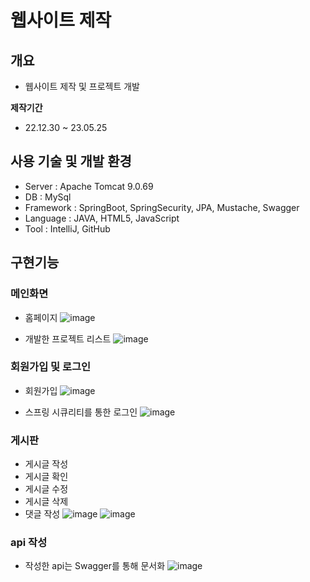 # 웹사이트 제작

## 개요
- 웹사이트 제작 및 프로젝트 개발

 __제작기간__
- 22.12.30 ~ 23.05.25

## 사용 기술 및 개발 환경
- Server : Apache Tomcat 9.0.69
- DB : MySql
- Framework : SpringBoot, SpringSecurity, JPA, Mustache, Swagger
- Language : JAVA, HTML5, JavaScript
- Tool : IntelliJ, GitHub


## 구현기능

### 메인화면
- 홈페이지
![image](https://github.com/xxjo99/webstudy/assets/96373083/044728cc-6527-4f70-8a26-d56ff9693593)

- 개발한 프로젝트 리스트
![image](https://github.com/xxjo99/webstudy/assets/96373083/16216816-c26e-42f9-b0e6-43af0f36f38f)


### 회원가입 및 로그인
- 회원가입
![image](https://github.com/xxjo99/webstudy/assets/96373083/5014162c-2d39-41f5-b939-f9e553452caa)

- 스프링 시큐리티를 통한 로그인
![image](https://github.com/xxjo99/webstudy/assets/96373083/96151f56-fdb9-45d1-bf1f-245ce0c5bf88)


### 게시판
- 게시글 작성
- 게시글 확인
- 게시글 수정
- 게시글 삭제
- 댓글 작성
![image](https://github.com/xxjo99/webstudy/assets/96373083/450722c8-a58c-48c0-99fe-d4b09d5ca0c0)
![image](https://github.com/xxjo99/webstudy/assets/96373083/8adb6bfc-dbac-4714-882e-748b3f21ec54)


### api 작성
- 작성한 api는 Swagger를 통해 문서화
![image](https://github.com/xxjo99/webstudy/assets/96373083/ccac45a3-90e6-46c3-955c-babc4e0b1188)
